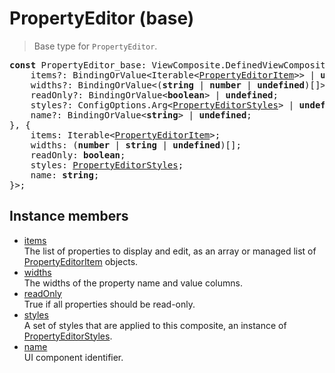 # PropertyEditor (base)

> Base type for `PropertyEditor`.

<pre class="docgen_signature"><b>const</b> PropertyEditor_base: ViewComposite.DefinedViewComposite&lt;{<br>    items?: BindingOrValue&lt;Iterable&lt;<a href="PropertyEditorItem.md">PropertyEditorItem</a>&gt;&gt; | <b>undefined</b>;<br>    widths?: BindingOrValue&lt;(<b>string</b> | <b>number</b> | <b>undefined</b>)[]&gt; | <b>undefined</b>;<br>    readOnly?: BindingOrValue&lt;<b>boolean</b>&gt; | <b>undefined</b>;<br>    styles?: ConfigOptions.Arg&lt;<a href="PropertyEditorStyles.md">PropertyEditorStyles</a>&gt; | <b>undefined</b>;<br>    name?: BindingOrValue&lt;<b>string</b>&gt; | <b>undefined</b>;<br>}, {<br>    items: Iterable&lt;<a href="PropertyEditorItem.md">PropertyEditorItem</a>&gt;;<br>    widths: (<b>number</b> | <b>string</b> | <b>undefined</b>)[];<br>    readOnly: <b>boolean</b>;<br>    styles: <a href="PropertyEditorStyles.md">PropertyEditorStyles</a>;<br>    name: <b>string</b>;<br>}&gt;;</pre>

## Instance members

- [<!--{ref:property}-->items](PropertyEditor_base_items.md) \
    The list of properties to display and edit, as an array or managed list of [PropertyEditorItem](PropertyEditorItem.md) objects.
- [<!--{ref:property}-->widths](PropertyEditor_base_widths.md) \
    The widths of the property name and value columns.
- [<!--{ref:property}-->readOnly](PropertyEditor_base_readOnly.md) \
    True if all properties should be read-only.
- [<!--{ref:property}-->styles](PropertyEditor_base_styles.md) \
    A set of styles that are applied to this composite, an instance of [PropertyEditorStyles](PropertyEditorStyles.md).
- [<!--{ref:property}-->name](PropertyEditor_base_name.md) \
    UI component identifier.